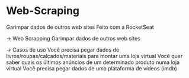 # Web-Scraping

Garimpar dados de outros web sites
Feito com a RocketSeat


-> Web Scrapping
    Garimpar dados de outros web sites

-> Casos de uso
    Você precisa pegar dados de livros/roupas/calçados/materiais para montar uma loja virtual
    Você quer saber quais os últimos anúncios de um determinado produto numa loja virtual
    Você precisa pegar dados de uma plataforma de vídeos (imdb)
